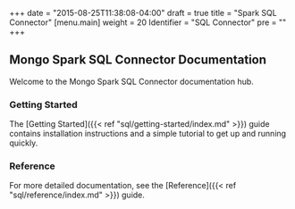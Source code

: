 +++
date = "2015-08-25T11:38:08-04:00"
draft = true
title = "Spark SQL Connector"
[menu.main]
  weight = 20
  Identifier = "SQL Connector"
  pre = "<i class='fa fa-database'></i>"
+++

## Mongo Spark SQL Connector Documentation

Welcome to the Mongo Spark SQL Connector documentation hub.

### Getting Started

The [Getting Started]({{< ref "sql/getting-started/index.md" >}}) guide
contains installation instructions and a simple tutorial to get up and
running quickly.

### Reference

For more detailed documentation, see the
[Reference]({{< ref "sql/reference/index.md" >}}) guide.
